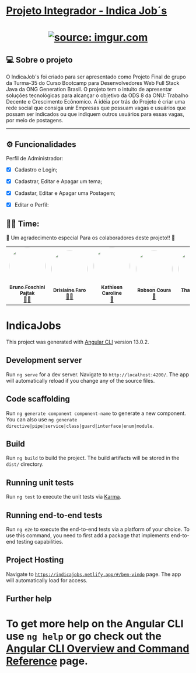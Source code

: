 #  <a href="https://indicajobs.netlify.app/#/bem-vindo" target="_blank">Projeto Integrador - Indica Job´s</a>

<h1 align="center">
   <a href="https://imgur.com/cnf9lLm"><img src="https://i.imgur.com/cnf9lLm.png" title="source: imgur.com" /></a>
</h1>

<h4 align="center"> 

## 💻 Sobre o projeto

O IndicaJob's foi criado para ser apresentado como Projeto Final de grupo da Turma-35 do Curso Bootcamp para Desenvolvedores Web Full Stack Java da ONG Generation Brasil.
O projeto tem o intuito de apresentar soluções tecnológicas para alcançar o objetivo da ODS 8 da ONU: Trabalho Decente e Crescimento Ecônomico. A idéia por trás do Projeto é criar uma rede social que consiga unir Empresas que possuam vagas e usuários que possam ser indicados ou que indiquem outros usuários para essas vagas, por meio de postagens.

---

## ⚙️ Funcionalidades
Perfil de Administrador:

  - [x] Cadastro e Login;
  - [x] Cadastrar, Editar e Apagar um tema;
  - [x] Cadastar, Editar e Apagar uma Postagem;
  - [x] Editar o Perfil: 
  


## 👨‍💻 Time:

💜 Um agradecimento especial Para os colaboradores deste projeto!! 👏 
<table>
  <tr>
    <td align="center"><a href="https://github.com/Pajtak"><img style="border-radius: 50%;" src="https://avatars.githubusercontent.com/u/91138134?v=4" width="100px;" alt=""/><br /><sub><b>Bruno Foschini Pajtak</b></sub></a><br /><a href="https://github.com/Pajtak" title="GitHub Bruno">👨‍🚀</a></td> <td align="center"><a href="https://github.com/drifaro"><img style="border-radius: 50%;" src="https://avatars.githubusercontent.com/u/54925297?v=4" width="100px;" alt=""/><br /><sub><b>Drislaine Faro</b></sub></a><br /><a href="https://github.com/drifaro" title="GitHub Dri">👨‍🚀</a></td><td align="center"><a href="https://github.com/almostcarol"><img style="border-radius: 50%;" src="https://avatars.githubusercontent.com/u/88368798?v=4" width="100px;" alt=""/><br /><sub><b>Kathleen Caroline</b></sub></a><br /><a href="https://github.com/almostcarol" title="GitHub Carol">🚀</a></td><td align="center"><a href="https://github.com/RobsonCoura"><img style="border-radius: 50%;" src="https://avatars.githubusercontent.com/u/87398376?v=4" width="100px;" alt=""/><br /><sub><b>Robson Coura</b></sub></a><br /><a href="https://github.com/RobsonCoura" title="GitHub Robson">🚀</a></td> <td align="center"><a href="https://github.com/thaisspereira"><img style="border-radius: 50%;" src="https://avatars.githubusercontent.com/u/90809507?v=4" width="100px;" alt=""/><br /><sub><b>Thais Pereira</b></sub></a><br /><a href="https://github.com/thaisspereira" title="GitHub Thais">🚀</a></td>
    
  </tr>
 
</table>
  
# IndicaJobs

This project was generated with [Angular CLI](https://github.com/angular/angular-cli) version 13.0.2.

## Development server

Run `ng serve` for a dev server. Navigate to `http://localhost:4200/`. The app will automatically reload if you change any of the source files.

## Code scaffolding

Run `ng generate component component-name` to generate a new component. You can also use `ng generate directive|pipe|service|class|guard|interface|enum|module`.

## Build

Run `ng build` to build the project. The build artifacts will be stored in the `dist/` directory.

## Running unit tests

Run `ng test` to execute the unit tests via [Karma](https://karma-runner.github.io).

## Running end-to-end tests

Run `ng e2e` to execute the end-to-end tests via a platform of your choice. To use this command, you need to first add a package that implements end-to-end testing capabilities.


## Project Hosting 
Navigate to [`https://indicajobs.netlify.app/#/bem-vindo`](https://indicajobs.netlify.app/#/bem-vindo) page. The app will automatically load for access.

## Further help

To get more help on the Angular CLI use `ng help` or go check out the [Angular CLI Overview and Command Reference](https://angular.io/cli) page.
=======




